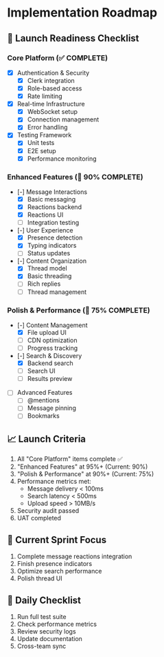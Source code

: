 # Implementation Roadmap

## 🎯 Launch Readiness Checklist

### Core Platform (✅ COMPLETE)
- [x] Authentication & Security
  - [x] Clerk integration
  - [x] Role-based access
  - [x] Rate limiting
- [x] Real-time Infrastructure
  - [x] WebSocket setup
  - [x] Connection management
  - [x] Error handling
- [x] Testing Framework
  - [x] Unit tests
  - [x] E2E setup
  - [x] Performance monitoring

### Enhanced Features (🚧 90% COMPLETE)
- [-] Message Interactions
  - [x] Basic messaging
  - [x] Reactions backend
  - [x] Reactions UI
  - [ ] Integration testing
- [-] User Experience
  - [x] Presence detection
  - [x] Typing indicators
  - [ ] Status updates
- [-] Content Organization
  - [x] Thread model
  - [x] Basic threading
  - [ ] Rich replies
  - [ ] Thread management

### Polish & Performance (🚧 75% COMPLETE)
- [-] Content Management
  - [x] File upload UI
  - [ ] CDN optimization
  - [ ] Progress tracking
- [-] Search & Discovery
  - [x] Backend search
  - [ ] Search UI
  - [ ] Results preview
- [ ] Advanced Features
  - [ ] @mentions
  - [ ] Message pinning
  - [ ] Bookmarks

## 📈 Launch Criteria
1. All "Core Platform" items complete ✅
2. "Enhanced Features" at 95%+ (Current: 90%)
3. "Polish & Performance" at 90%+ (Current: 75%)
4. Performance metrics met:
   - Message delivery < 100ms
   - Search latency < 500ms
   - Upload speed > 10MB/s
5. Security audit passed
6. UAT completed

## 🎯 Current Sprint Focus
1. Complete message reactions integration
2. Finish presence indicators
3. Optimize search performance
4. Polish thread UI

## 🔄 Daily Checklist
1. Run full test suite
2. Check performance metrics
3. Review security logs
4. Update documentation
5. Cross-team sync 